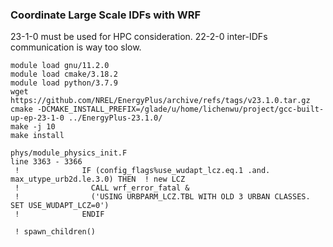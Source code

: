 ### Coordinate Large Scale IDFs with WRF

23-1-0 must be used for HPC consideration.
22-2-0 inter-IDFs communication is way too slow.
```
module load gnu/11.2.0
module load cmake/3.18.2
module load python/3.7.9
wget https://github.com/NREL/EnergyPlus/archive/refs/tags/v23.1.0.tar.gz
cmake -DCMAKE_INSTALL_PREFIX=/glade/u/home/lichenwu/project/gcc-built-up-ep-23-1-0 ../EnergyPlus-23.1.0/
make -j 10
make install
```

```
phys/module_physics_init.F
line 3363 - 3366
 !              IF (config_flags%use_wudapt_lcz.eq.1 .and. max_utype_urb2d.le.3.0) THEN  ! new LCZ
 !                CALL wrf_error_fatal &
 !                ('USING URBPARM_LCZ.TBL WITH OLD 3 URBAN CLASSES. SET USE_WUDAPT_LCZ=0')
 !              ENDIF

 ! spawn_children()
 ```